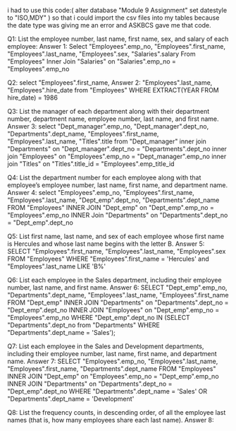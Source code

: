 i had to use this code:( alter database "Module 9 Assignment" set datestyle to "ISO,MDY" ) so that i could import the csv files into my tables because the date type was giving me an error and ASKBCS gave me that code.

Q1: List the employee number, last name, first name, sex, and salary of each employee:
Answer 1:
Select "Employees".emp_no,
"Employees".first_name,
"Employees".last_name,
"Employees".sex,
"Salaries".salary
From "Employees"
Inner Join "Salaries"
on "Salaries".emp_no = "Employees".emp_no

Q2: select "Employees".first_name,
Answer 2:
"Employees".last_name,
"Employees".hire_date
from "Employees"
WHERE EXTRACT(YEAR FROM hire_date) = 1986

Q3: List the manager of each department along with their department number, department name, employee number, last name, and first name.
Answer 3:
select "Dept_manager".emp_no,
"Dept_manager".dept_no,
"Departments".dept_name,
"Employees".first_name,
"Employees".last_name,
"Titles".title
from "Dept_manager"
inner join "Departments"
on "Dept_manager".dept_no = "Departments".dept_no
inner join "Employees"
on "Employees".emp_no = "Dept_manager".emp_no
inner join "Titles"
on "Titles".title_id = "Employees".emp_title_id

Q4: List the department number for each employee along with that employee’s employee number, last name, first name, and department name.
Answer 4:
select "Employees".emp_no,
"Employees".first_name,
"Employees".last_name,
"Dept_emp".dept_no,
"Departments".dept_name
FROM "Employees"
INNER JOIN "Dept_emp"
on "Dept_emp".emp_no = "Employees".emp_no
INNER Join "Departments"
on "Departments".dept_no = "Dept_emp".dept_no

Q5: List first name, last name, and sex of each employee whose first name is Hercules and whose last name begins with the letter B.
Answer 5:
SELECT "Employees".first_name,
"Employees".last_name,
"Employees".sex
FROM "Employees"
WHERE "Employees".first_name = 'Hercules' and 
"Employees".last_name LIKE 'B%'

Q6: List each employee in the Sales department, including their employee number, last name, and first name.
Answer 6:
SELECT "Dept_emp".emp_no,
"Departments".dept_name,
"Employees".last_name,
"Employees".first_name
FROM "Dept_emp"
INNER JOIN "Departments"
on "Departments".dept_no = "Dept_emp".dept_no
INNER JOIN "Employees"
on "Dept_emp".emp_no = "Employees".emp_no
WHERE "Dept_emp".dept_no IN (SELECT "Departments".dept_no from "Departments"
WHERE "Departments".dept_name = 'Sales');

Q7: List each employee in the Sales and Development departments, including their employee number, last name, first name, and department name.
Answer 7:
SELECT "Employees".emp_no,
"Employees".last_name,
"Employees".first_name,
"Departments".dept_name
FROM "Employees"
INNER JOIN "Dept_emp"
on "Employees".emp_no = "Dept_emp".emp_no
INNER JOIN "Departments"
on "Departments".dept_no = "Dept_emp".dept_no
WHERE "Departments".dept_name = 'Sales' OR  "Departments".dept_name = 'Development'

Q8: List the frequency counts, in descending order, of all the employee last names (that is, how many employees share each last name).
Answer 8:


